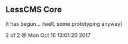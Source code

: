 LessCMS Core
------------

It has begun... (well, some prototyping anyway)

2 of 2 @ Mon Oct 16 13:01:20 2017
